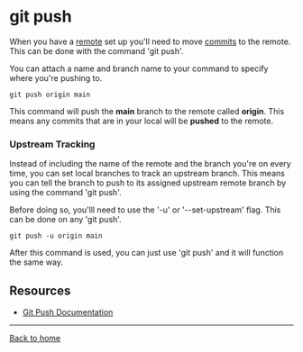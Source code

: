 # git push
When you have a [remote](./REMOTE.md) set up you'll need to move [commits](./COMMIT.md) to the remote.  This can be done with the command 'git push'.

You can attach a name and branch name to your command to specify where you're pushing to.
```
git push origin main
```
This command will push the **main** branch to the remote called **origin**.
This means any commits that are in your local will be **pushed** to the remote.
### Upstream Tracking
Instead of including the name of the remote and the branch you're on every time, you can set local branches to track an upstream branch.
This means you can tell the branch to push to its assigned upstream remote branch by using the command 'git push'.

Before doing so, you'lll need to use the '-u' or '--set-upstream' flag.  This can be done on any 'git push'.
```
git push -u origin main
```
After this command is used, you can just use 'git push' and it will function the same way.
## Resources
- [Git Push Documentation](https://git-scm.com/docs/git-push)
---
[Back to home](../Readme.md)
